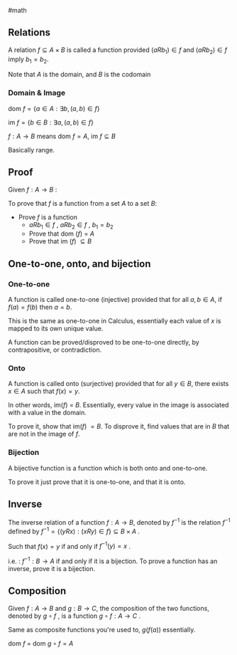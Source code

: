 #math 

## Relations 

A relation $f \subseteq A \times B$ is called a function provided $(aRb_1) \in f$ and $(aRb_2) \in f$ imply $b_1 = b_2$. 

Note that $A$ is the domain, and $B$ is the codomain

### Domain & Image

dom $f = \{a \in A: \exists b, (a,b) \in f \}$

im $f = \{b \in B: \exists a, (a,b) \in f \}$

$f : A \rightarrow B$ means dom $f = A$, im $f \subseteq B$

Basically range.
## Proof

Given $f : A \rightarrow B$ :

To prove that $f$ is a function from a set $A$ to a set $B$:

- Prove $f$ is a function
	- $aRb_1 \in f$ , $aRb_2 \in f$ , $b_1 = b_2$
	- Prove that dom ($f$) = $A$
	- Prove that im ($f$) $\subseteq B$

## One-to-one, onto, and bijection

### One-to-one

A function is called one-to-one (injective) provided that for all $a,b \in A$, if $f(a) = f(b)$ then $a=b$. 

This is the same as one-to-one in Calculus, essentially each value of $x$ is mapped to its own unique value. 

A function can be proved/disproved to be one-to-one directly, by contrapositive, or contradiction. 

### Onto

A function is called onto (surjective) provided that for all $y \in B$, there exists $x \in A$ such that $f(x) = y$.

In other words, im($f$) = $B$. Essentially, every value in the image is associated with a value in the domain. 

To prove it, show that im($f$) $=B$. To disprove it, find values that are in $B$ that are not in the image of $f$. 

### Bijection

A bijective function is a function which is both onto and one-to-one.

To prove it just prove that it is one-to-one, and that it is onto.

## Inverse 

The inverse relation of a function $f : A \rightarrow B$, denoted by $f^{-1}$ is the relation $f^{-1}$ defined by $f^{-1} = \{(yRx) : (xRy) \in f \} \subseteq B \times A$ . 

Such that $f(x) = y$ if and only if $f^{-1}(y) =x$ . 

i.e. : $f^{-1} : B \rightarrow A$ if and only if it is a bijection. To prove a function has an inverse, prove it is a bijection.
## Composition

Given $f : A \rightarrow B$ and $g : B \rightarrow C$, the composition of the two functions, denoted by $g \circ f$ , is a function $g \circ f : A \rightarrow C$ . 

Same as composite functions you're used to, $g(f(a))$ essentially.

dom $f$ = dom $g \circ f = A$ 